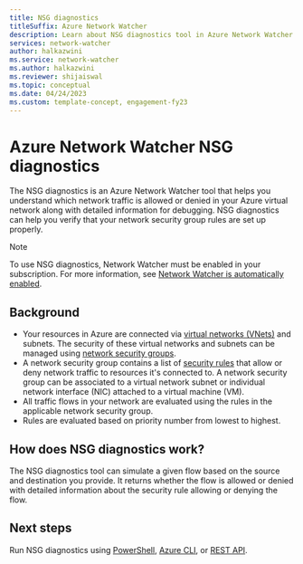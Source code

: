 ```yaml
---
title: NSG diagnostics
titleSuffix: Azure Network Watcher
description: Learn about NSG diagnostics tool in Azure Network Watcher.
services: network-watcher
author: halkazwini
ms.service: network-watcher
ms.author: halkazwini
ms.reviewer: shijaiswal
ms.topic: conceptual
ms.date: 04/24/2023
ms.custom: template-concept, engagement-fy23
---
```


# Azure Network Watcher NSG diagnostics

The NSG diagnostics is an Azure Network Watcher tool that helps you understand which network traffic is allowed or denied in your Azure virtual network along with detailed information for debugging. NSG diagnostics can help you verify that your network security group rules are set up properly. 

> [!NOTE]
> To use NSG diagnostics, Network Watcher must be enabled in your subscription. For more information, see [Network Watcher is automatically enabled](./network-watcher-create.md#network-watcher-is-automatically-enabled).

## Background

- Your resources in Azure are connected via [virtual networks (VNets)](../virtual-network/virtual-networks-overview.md) and subnets. The security of these virtual networks and subnets can be managed using [network security groups](../virtual-network/network-security-groups-overview.md).
- A network security group contains a list of [security rules](../virtual-network/network-security-groups-overview.md#security-rules) that allow or deny network traffic to resources it's connected to. A network security group can be associated to a virtual network subnet or individual network interface (NIC) attached to a virtual machine (VM). 
- All traffic flows in your network are evaluated using the rules in the applicable network security group.
- Rules are evaluated based on priority number from lowest to highest.

## How does NSG diagnostics work? 

The NSG diagnostics tool can simulate a given flow based on the source and destination you provide. It returns whether the flow is allowed or denied with detailed information about the security rule allowing or denying the flow.

## Next steps

Run NSG diagnostics using [PowerShell](/powershell/module/az.network/invoke-aznetworkwatchernetworkconfigurationdiagnostic), [Azure CLI](/cli/azure/network/watcher#az-network-watcher-run-configuration-diagnostic), or [REST API](/rest/api/network-watcher/networkwatchers/getnetworkconfigurationdiagnostic).